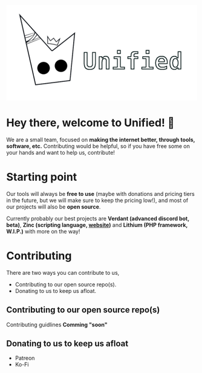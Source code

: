 ![Unified Banner](https://raw.githubusercontent.com/unifiedorg/.github/main/img/logo-banner.png)

# Hey there, welcome to Unified! 👋
We are a small team, focused on **making the internet better, through tools, software, etc.**
Contributing would be helpful, so if you have free some on your hands and want to help us, contribute!

# Starting point
Our tools will always be **free to use** (maybe with donations and pricing tiers in the future, but we will make sure
to keep the pricing low!), and most of our projects will also be **open source**.

Currently probably our best projects are **Verdant (advanced discord bot, beta)**, **Zinc (scripting language, [website](https://unifiedorg.github.io/zinc/))** and
**Lithium (PHP framework, W.I.P.)** with more on the way!

# Contributing
There are two ways you can contribute to us,
- Contributing to our open source repo(s).
- Donating to us to keep us afloat.

## Contributing to our open source repo(s)
Contributing guidlines **Comming "soon"**

## Donating to us to keep us afloat
- Patreon
- Ko-Fi
